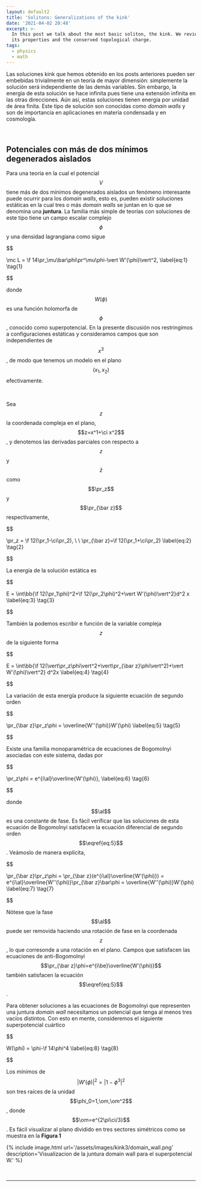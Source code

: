 ```yaml
---
layout: default2
title: 'Solitons: Generalizations of the kink'
date: '2021-04-02 20:48'
excerpt: >-
  In this post we talk about the most basic soliton, the kink. We review some of
  its properties and the conserved topological charge.
tags:
  - physics
  - math
---
```


$$
\DeclareMathOperator{\Tr}{Tr}
\newcommand{\imp}{\implies}			% Simbolo de implicacion
\newcommand{\supr}[1]{\underset{#1}{\sup}}
\newcommand{\mbf}[1]{\mathbf{#1}}     % Negrita en modo matemático
\newcommand{\lra}{\leftrightarrow}     % Flecha derecha e izquierda
\newcommand{\h}{\hat}             % hat para operadores
\newcommand{\red}[1]{\color{red}{#1}}
\newcommand{\green}[1]{\color{green}{#1}}
\newcommand{\blue}[1]{\color{blue}{#1}}
\newcommand{\pr}{\partial}      % Abreviacion para \partial
\newcommand{\cd}{\cdot}           % \cdot
\newcommand{\cds}{\cdots}           % \cdots
\newcommand{\inceq}{\subseteq}    % incluido e igual
\newcommand{\vc}[1]{\vec{#1}}     % vector
\newcommand{\dg}{^\dagger}
\newcommand{\conj}[1]{#1^*}       % conjugado
\newcommand{\pescalar}[2]{#1\cd #2}    % Producto escalar
\newcommand{\f}[2]{\frac{#1}{#2}}           % Short version for \frac
\newcommand{\dott}[1]{\overset{\cdot\cdot}{#1}} % Doble Punto encima (dt)
\newcommand{\nab}{\nabla}     % Shortcut for nabla
%\newcommand{\eval}{\big\rvert}  % Raya vertical para indicar evaluación
%\newcommand{\deg}[1]{#1^{\circ}}    % Grados
\newcommand{\la}{\leftarrow}        % Leftarrow
\newcommand{\mc}[1]{\mathcal{#1}}      % Tipografia caligrafia
\newcommand{\mf}[1]{\mathfrak{#1}}      % Tipografia frakture (gótico)
\newcommand{\tf}{\therefore }			% Los tres puntitos en triangulo
\newcommand{\sder}[2]{\frac{d #1}{d #2}} % Derivada simple de #1 respecto a #2
\newcommand{\der}[3]{\frac{d^{#1}#2}{d #3^{#1}}}  % Derivada n-sima de #1 respecto a #2
\newcommand{\sparc}[2]{\frac{\partial #1}{\partial #2}} %Derivadas parciales
\newcommand{\parc}[3]{\frac{\partial^{#1}#2}{\partial #3^{#1}}} %Derivada parcial n-esima respecto de #3
\newcommand{\m}[1]{\mathbb{#1}}	% Hace una letra R --> \mathbb{R}
\newcommand{\inc}{\subset}   % Incluido
\newcommand{\ndvec}[2]{(#1_1,#1_2,\ldots,#1_{#2})} %Crea un vector #2-dimensional con nombre #1
\newcommand{\ci}{\imath}		% Unidad imaginaria
\newcommand{\ptodo}{\forall}	% Para todo simbolo
\newcommand{\me}[1]{#1\m Z}		% Multiplos enteros de #1: #1Z.
\newcommand{\tq}{\mid}			% Simbolo para tal que...
\newcommand{\pp}[1]{#1^{\prime\prime}\mkern-1.2mu} %#1´´
\newcommand{\e}[1]{e^{#1}}		% Exponencial de #1
\newcommand{\om}{\omega}			% Shortcut para omega
\newcommand{\Om}{\Omega}			% Shortcut para Omega
\newcommand{\lam}{\lambda}          % Lambda
\newcommand{\Lam}{\Lambda}         % Lambda mayuscula
\newcommand{\al}{\alpha}          % alpha
\newcommand{\be}{\beta}           % beta
\newcommand{\gm}{\gamma}         % gamma
\newcommand{\Gm}{\Gamma}          % Gamma
\newcommand{\del}{\delta}         % Delta
\newcommand{\sg}{\sigma}          % Sigma
\newcommand{\Del}{\Delta}
\newcommand{\rel}{\sim}
\newcommand{\uvec}[1]{\bm{\hat{\mathbf{#1}}}}   % Vector unitario
\newcommand{\vct}[1]{\vec{\mathbf{#1}}}
\newcommand{\ra}{\rightarrow}
\newcommand{\eps}{\epsilon}
\newcommand{\ex}{\exists}
\newcommand{\bp}[1]{\left(#1\right)}
\newcommand{\bb}[1]{\left[#1\right]}
\newcommand{\bl}[1]{\left\{#1\right\}}
\newcommand{\deld}[1]{\delta^{(3)}(#1)}      % Delta de Dirac en 3d
\newcommand{\ddrc}[2]{\delta^{(#1)}(#2)}      % Delta de Dirac en Nd
\newcommand{\lrpr}{\overset{\lra}{\pr}}		% left right partial
\newcommand{\slashd}{\kern-0.5em\raise0.22ex\hbox{/}}
\newcommand{\barra}[1]{\cancel{#1}}
\newcommand{\lan}{\langle}
\newcommand{\ran}{\rangle}
$$

Las soluciones kink que hemos obtenido en los posts anteriores pueden ser embebidas trivialmente en un teoría de mayor dimensión: simplemente la solución será independiente de las demás variables. Sin embargo, la energía de esta solución se hace infinita pues tiene una extensión infinita en las otras direcciones. Aún así, estas soluciones tienen energía por unidad de área finita. Este tipo de solución son conocidas como *domain walls* y son de importancia en aplicaciones en materia condensada y en cosmología.

<br>

## Potenciales con más de dos mínimos degenerados aislados

Para una teoría en la cual el potencial $$V$$ tiene más de dos mínimos degenerados aislados un fenómeno interesante puede ocurrir para los *domain walls*, esto es, pueden existir soluciones estáticas en la cual tres o más *domain walls* se juntan en lo que se denomina una **juntura**. La familia más simple de teorías con soluciones de este tipo tiene un campo escalar complejo $$\phi$$ y una densidad lagrangiana como sigue

$$

\mc L = \f 14\pr_\mu\bar\phi\pr^\mu\phi-\vert W'(\phi)\vert^2, \label{eq:1} \tag{1}

$$

donde $$W(\phi)$$ es una función holomorfa de $$\phi$$, conocido como superpotencial. En la presente discusión nos restringimos a configuraciones estáticas y consideramos campos que son independientes de $$x^3$$, de modo que tenemos un modelo en el plano $$(x_1,x_2)$$ efectivamente.

<br>

Sea $$z$$ la coordenada compleja en el plano, $$z=x^1+\ci x^2$$, y denotemos las derivadas parciales con respecto a $$z$$  y $$\bar z$$ como $$\pr_z$$ y $$\pr_{\bar z}$$ respectivamente,

$$

\pr_z = \f 12(\pr_1-\ci\pr_2), \ \ \pr_{\bar z}=\f 12(\pr_1+\ci\pr_2) \label{eq:2} \tag{2}

$$

La energía de la solución estática es

$$

E = \int\bb{\f 12(\pr_1\phi)^2+\f 12(\pr_2\phi)^2+\vert W'(\phi)\vert^2}d^2 x \label{eq:3} \tag{3}

$$

También la podemos escribir e función de la variable compleja $$z$$ de la siguiente forma

$$

E = \int\bb{\f 12(\vert\pr_z\phi\vert^2+\vert\pr_{\bar z}\phi\vert^2)+\vert W'(\phi)\vert^2} d^2x \label{eq:4} \tag{4}

$$

La variación de esta energía produce la siguiente ecuación de segundo orden

$$

\pr_{\bar z}\pr_z\phi = \overline{W''(\phi)}W'(\phi) \label{eq:5} \tag{5}

$$

Existe una familia monoparamétrica de ecuaciones de Bogomolnyi asociadas con este sistema, dadas por

$$

\pr_z\phi = e^{i\al}\overline{W'(\phi)}, \label{eq:6} \tag{6}

$$

donde $$\al$$ es una constante de fase. Es fácil verificar que las soluciones de esta ecuación de Bogomolnyi satisfacen la ecuación diferencial de segundo orden $$\eqref{eq:5}$$. Veámoslo de manera explícita,

$$

\pr_{\bar z}\pr_z\phi = \pr_{\bar z}(e^{i\al}\overline{W'(\phi)}) = e^{i\al}\overline{W''(\phi)}\pr_{\bar z}\bar\phi = \overline{W''(\phi)}W'(\phi) \label{eq:7} \tag{7}

$$

Nótese que la fase $$\al$$ puede ser removida haciendo una rotación de fase en la coordenada $$z$$, lo que corresonde a una rotación en el plano.
Campos que satisfacen las ecuaciones de anti-Bogomolnyi $$\pr_{\bar z}\phi=e^{i\be}\overline{W'(\phi)}$$ también satisfacen la ecuación $$\eqref{eq:5}$$.

Para obtener soluciones a las ecuaciones de Bogomolnyi que representen una juntura *domain wall* necesitamos un potencial que tenga al menos tres vacíos distintos. Con esto en mente, consideremos el siguiente superpotencial cuártico

$$

W(\phi) = \phi-\f 14\phi^4 \label{eq:8} \tag{8}

$$

Los mínimos de $$\vert W'(\phi)\vert^2 = \vert 1-\phi^3\vert^2$$ son tres raíces de la unidad $$\phi_0=1,\om,\om^2$$, donde $$\om=e^{2\pi\ci/3}$$.
Es fácil visualizar al plano dividido en tres sectores simétricos como se muestra en la **Figura 1**

{% include image.html url='/assets/images/kink3/domain_wall.png' description='Visualizacion de la juntura domain wall para el superpotencial W.' %}

<br>
<hr>
<br>
